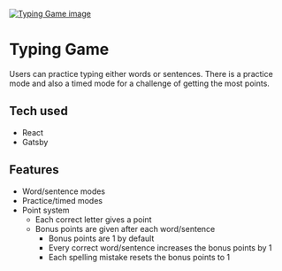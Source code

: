 [![Typing Game image](https://charleseller.dev/src/assets/typing-game.jpg)](https://type.charleseller.dev)
# Typing Game
Users can practice typing either words or sentences. There is a practice mode and also a timed mode for a challenge of getting the most points.

## Tech used
- React
- Gatsby

## Features
- Word/sentence modes
- Practice/timed modes
- Point system
  - Each correct letter gives a point
  - Bonus points are given after each word/sentence
    - Bonus points are 1 by default
    - Every correct word/sentence increases the bonus points by 1
    - Each spelling mistake resets the bonus points to 1
